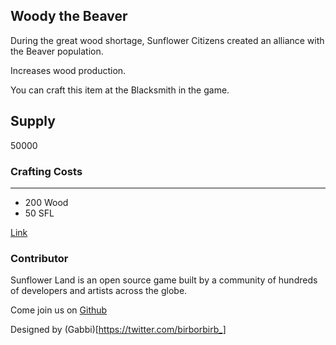## Woody the Beaver

During the great wood shortage, Sunflower Citizens created an alliance with the Beaver population.

Increases wood production.

You can craft this item at the Blacksmith in the game.

## Supply

50000

### Crafting Costs

---

- 200 Wood
- 50 SFL

[Link](https://docs.sunflower-land.com/crafting-guide)

### Contributor

Sunflower Land is an open source game built by a community of hundreds of developers and artists across the globe.

Come join us on [Github](https://github.com/sunflower-land/sunflower-land)

Designed by (Gabbi)[https://twitter.com/birborbirb_]
